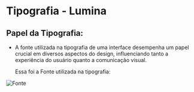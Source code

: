 # Tipografia - Lumina

## Papel da Tipografia:

- A fonte utilizada na tipografia de uma interface desempenha um papel crucial em diversos aspectos do design, influenciando tanto a experiência do usuário quanto a comunicação visual.

  
  Essa foi a Fonte utilizada na tipografia:
<p align="center">
  
![Fonte](https://github.com/user-attachments/assets/ea2206ec-6299-44d4-8ee2-cf8484ca9645)
  


</p>
